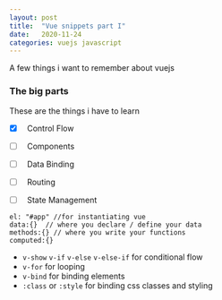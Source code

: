 ```yaml
---
layout: post
title:  "Vue snippets part I"
date:   2020-11-24
categories: vuejs javascript
---
```


A few things i want to remember about vuejs


### The big parts

These are the things i have to learn


 - [x] &nbsp; Control Flow
 - [ ] &nbsp; Components
 - [ ] &nbsp; Data Binding
 - [ ] &nbsp; Routing
 - [ ] &nbsp;  State Management


```
el: "#app" //for instantiating vue
data:{}  // where you declare / define your data
methods:{} // where you write your functions
computed:{}

```



 - `v-show` `v-if` `v-else` `v-else-if`  for conditional flow
 - `v-for` for looping
 - `v-bind` for binding elements 
 - `:class` or `:style` for binding css classes and styling